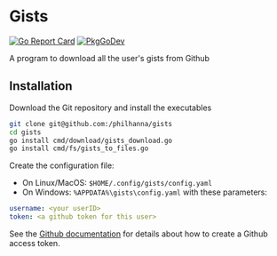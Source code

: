 # Gists
[![Go Report Card](https://goreportcard.com/badge/github.com/philhanna/gists)][idGoReportCard]
[![PkgGoDev](https://pkg.go.dev/badge/github.com/philhanna/gists)][idPkgGoDev]


A program to download all the user's gists from Github

## Installation

Download the Git repository and install the executables
```bash
git clone git@github.com:/philhanna/gists
cd gists
go install cmd/download/gists_download.go
go install cmd/fs/gists_to_files.go
```

Create the configuration file:
- On Linux/MacOS: `$HOME/.config/gists/config.yaml`
- On Windows: `%APPDATA%\gists\config.yaml`
with these parameters:
```yaml
username: <your userID>
token: <a github token for this user>
```

See the [Github documentation](https://docs.github.com/en/enterprise-server@3.9/authentication/keeping-your-account-and-data-secure/managing-your-personal-access-tokens) for
details about how to create a Github access token.

[idGoReportCard]: https://goreportcard.com/report/github.com/philhanna/gists
[idPkgGoDev]: https://pkg.go.dev/github.com/philhanna/gists

